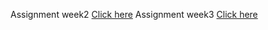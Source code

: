 Assignment week2  [Click here]( https://mef-bda503.github.io/pj18-yildizmust/Assignment_1.html)
Assignment week3  [Click here]( https://mef-bda503.github.io/pj18-yildizmust/Assignment_Week3.html) 
